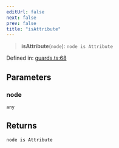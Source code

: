 ```yaml
---
editUrl: false
next: false
prev: false
title: "isAttribute"
---
```


> **isAttribute**(`node`): `node is Attribute`

Defined in: [guards.ts:68](https://github.com/rcs-agents/rcs-lang/blob/469fcdfdc8e17c47e6157264f59d88421628e7a2/packages/ast/src/guards.ts#L68)

## Parameters

### node

`any`

## Returns

`node is Attribute`
